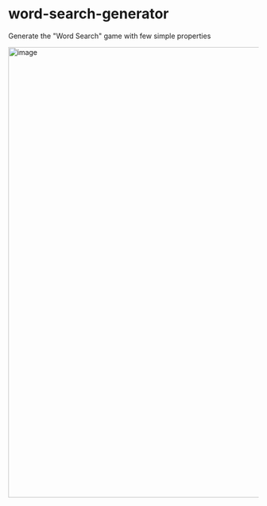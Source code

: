 # word-search-generator
Generate the "Word Search" game with few simple properties

<img width="906" alt="image" src="https://user-images.githubusercontent.com/6144953/208769402-90e3c0a4-e3c5-4d71-a47b-cc2d1589202c.png">

